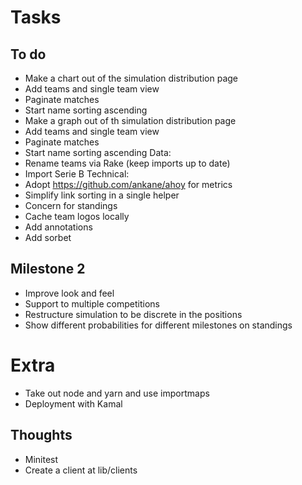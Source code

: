 # Tasks

## To do

- Make a chart out of the simulation distribution page
- Add teams and single team view
- Paginate matches
- Start name sorting ascending
- Make a graph out of th simulation distribution page
- Add teams and single team view
- Paginate matches
- Start name sorting ascending
Data:
- Rename teams via Rake (keep imports up to date)
- Import Serie B
Technical:
- Adopt https://github.com/ankane/ahoy for metrics
- Simplify link sorting in a single helper
- Concern for standings
- Cache team logos locally
- Add annotations
- Add sorbet

## Milestone 2
- Improve look and feel
- Support to multiple competitions
- Restructure simulation to be discrete in the positions
- Show different probabilities for different milestones on standings

# Extra
- Take out node and yarn and use importmaps
- Deployment with Kamal

## Thoughts
- Minitest
- Create a client at lib/clients
